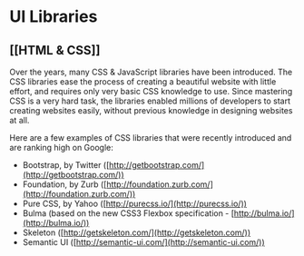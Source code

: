 # UI Libraries
[[HTML & CSS]]
---

Over the years, many CSS & JavaScript libraries have been introduced. The CSS libraries ease the process of creating a beautiful website with little effort, and requires only very basic CSS knowledge to use. Since mastering CSS is a very hard task, the libraries enabled millions of developers to start creating websites easily, without previous knowledge in designing websites at all.

Here are a few examples of CSS libraries that were recently introduced and are ranking high on Google:

-   Bootstrap, by Twitter ([http://getbootstrap.com/](http://getbootstrap.com/))
-   Foundation, by Zurb ([http://foundation.zurb.com/](http://foundation.zurb.com/))
-   Pure CSS, by Yahoo ([http://purecss.io/](http://purecss.io/))
-   Bulma (based on the new CSS3 Flexbox specification - [http://bulma.io/](http://bulma.io/))
-   Skeleton ([http://getskeleton.com/](http://getskeleton.com/))
-   Semantic UI ([http://semantic-ui.com/](http://semantic-ui.com/))